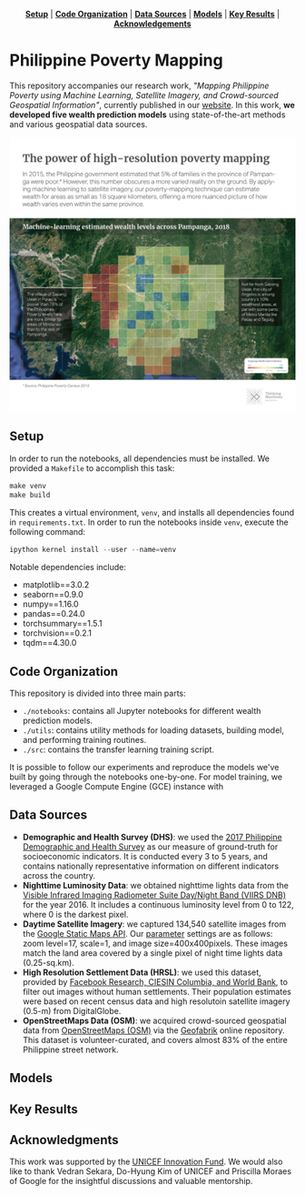 <p align="center">
<b><a href="#setup">Setup</a></b>
|
<b><a href="#code-organization">Code Organization</a></b>
|
<b><a href="#data-sources">Data Sources</a></b>
|
<b><a href="#models">Models</a></b>
|
<b><a href="#key-results">Key Results</a></b>
|
<b><a href="#acknowledgements">Acknowledgements</a></b>
</p>

# Philippine Poverty Mapping

This repository accompanies our research work, *"Mapping Philippine Poverty
using Machine Learning, Satellite Imagery, and Crowd-sourced Geospatial
Information"*, currently published in our
[website](https://stories.thinkingmachin.es/philippines-most-vulnerable-communities/).
In this work, **we developed five wealth prediction models** using
state-of-the-art methods and various geospatial data sources.

![pampanga map](./assets/pampanga-map.jpg)


## Setup

In order to run the notebooks, all dependencies must be installed. We provided
a `Makefile` to accomplish this task:

```s
make venv
make build
```

This creates a virtual environment, `venv`, and installs all dependencies found
in `requirements.txt`. In order to run the notebooks inside `venv`, execute the
following command:

```s
ipython kernel install --user --name=venv
```

Notable dependencies include:
- matplotlib==3.0.2
- seaborn==0.9.0
- numpy==1.16.0
- pandas==0.24.0
- torchsummary==1.5.1
- torchvision==0.2.1
- tqdm==4.30.0

## Code Organization 

This repository is divided into three main parts:
- `./notebooks`: contains all Jupyter notebooks for different wealth
    prediction models.
- `./utils`: contains utility methods for loading datasets, building model, and
   performing training routines. 
- `./src`: contains the transfer learning training script.

It is possible to follow our experiments and reproduce the models we've built
by going through the notebooks one-by-one. For model training, we leveraged a
Google Compute Engine (GCE) instance with 

## Data Sources

- **Demographic and Health Survey (DHS)**: we used the [2017 Philippine
    Demographic and Health Survey](https://dhsprogram.com/) as our measure of
    ground-truth for socioeconomic indicators. It is conducted every 3 to 5
    years, and contains nationally representative information on different
    indicators across the country. 
- **Nighttime Luminosity Data**: we obtained nighttime lights data from the
    [Visible Infrared Imaging Radiometer Suite Day/Night Band (VIIRS
    DNB)](https://ngdc.noaa.gov/eog/viirs/download_dnb_composites.html) for the
    year 2016. It includes a continuous luminosity level from 0 to 122, where 0
    is the darkest pixel.
- **Daytime Satellite Imagery**: we captured 134,540 satellite images from the
    [Google Static Maps
    API](https://developers.google.com/maps/documentation/maps-static/intro).
    Our
    [parameter](https://developers.google.com/maps/documentation/maps-static/dev-guide)
    settings are as follows: zoom level=17, scale=1, and image
    size=400x400pixels. These images match the land area covered by a single
    pixel of night time lights data (0.25-sq.km). 
- **High Resolution Settlement Data (HRSL)**: we used this dataset, provided by
    [Facebook Research, CIESIN Columbia, and World
    Bank](https://www.ciesin.columbia.edu/data/hrsl/), to filter out images
    without human settlements. Their population estimates were based on recent
    census data and high resolutoin satellite imagery (0.5-m) from
    DigitalGlobe.
- **OpenStreetMaps Data (OSM)**: we acquired crowd-sourced geospatial data from
    [OpenStreetMaps (OSM)](https://www.openstreetmap.org) via the
    [Geofabrik](https://www.geofabrik.de/) online repository. This dataset is
    volunteer-curated, and covers almost 83% of the entire Philippine street
    network.

## Models


## Key Results


## Acknowledgments

This work was supported by the [UNICEF Innovation
Fund](https://unicefinnovationfund.org/). We would also like to thank Vedran
Sekara, Do-Hyung Kim of UNICEF and Priscilla Moraes of Google for the
insightful discussions and valuable mentorship.



